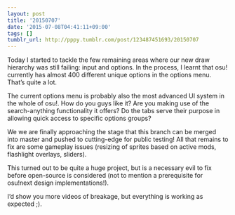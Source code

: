 ```yaml
---
layout: post
title: '20150707'
date: '2015-07-08T04:41:11+09:00'
tags: []
tumblr_url: http://pppy.tumblr.com/post/123487451693/20150707
---
```

Today I started to tackle the few remaining areas where our new draw hierarchy was still failing: input and options. In the process, I learnt that osu! currently has almost 400 different unique options in the options menu. That’s quite a lot.

The current options menu is probably also the most advanced UI system in the whole of osu!. How do you guys like it? Are you making use of the search-anything functionality it offers? Do the tabs serve their purpose in allowing quick access to specific options groups?



We we are finally approaching the stage that this branch can be merged into master and pushed to cutting-edge for public testing! All that remains to fix are some gameplay issues (resizing of sprites based on active mods, flashlight overlays, sliders).

This turned out to be quite a huge project, but is a necessary evil to fix before open-source is considered (not to mention a prerequisite for osu!next design implementations!).

I’d show you more videos of breakage, but everything is working as expected ;).
